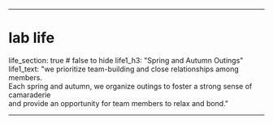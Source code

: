 ---


# lab life
life_section: true # false to hide
life1_h3: "Spring and Autumn Outings"
life1_text: "we prioritize team-building and close relationships among members.\
 Each spring and autumn, we organize outings to foster a strong sense of camaraderie \
 and provide an opportunity for team members to relax and bond."


---